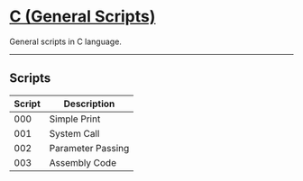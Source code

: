 # [C (General Scripts)](https://github.com/GabriOliv/c-general-scripts)

General scripts in C language.

---
## Scripts

| Script | Description | 
| ------ | ------ |
| 000 | Simple Print |
| 001 | System Call |
| 002 | Parameter Passing |
| 003 | Assembly Code |

